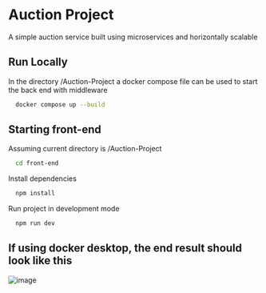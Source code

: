 
# Auction Project

A simple auction service built using microservices and horizontally scalable

## Run Locally

In the directory /Auction-Project a docker compose file can be used to start the back end with middleware 

```bash
  docker compose up --build
```

## Starting front-end
Assuming current directory is /Auction-Project

```bash
  cd front-end
```
Install dependencies
```bash
  npm install
```
Run project in development mode
```bash
  npm run dev
```
## If using docker desktop, the end result should look like this
![image](https://github.com/user-attachments/assets/1959a631-6803-478e-b2f0-9856bbc48651)
